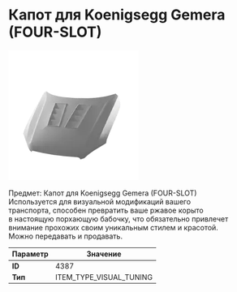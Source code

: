 # Капот для Koenigsegg Gemera (FOUR-SLOT)

![Item Image](../img/4387.webp?raw=true)

Предмет: Капот для Koenigsegg Gemera (FOUR-SLOT)<br>Используется для визуальной модификаций вашего<br>транспорта, способен превратить ваше ржавое корыто<br>в настоящую порхающую бабочку, что обязательно привлечет<br>внимание прохожих своим уникальным стилем и красотой.<br>Можно передавать и продавать.


| Параметр | Значение |
|----------|----------|
| **ID** | 4387 |
| **Тип** | ITEM_TYPE_VISUAL_TUNING |

